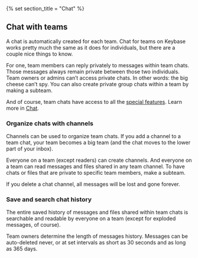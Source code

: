 {% set section_title = "Chat" %}

## Chat with teams
A chat is automatically created for each team. Chat for teams on Keybase works pretty much the same as it does for individuals, but there are a couple nice things to know.

For one, team members can reply privately to messages within team chats. Those messages always remain private between those two individuals. Team owners or admins can’t access private chats. In other words: the big cheese can’t spy. You can also create private group chats within a team by making a subteam.

And of course, team chats have access to all the [special features](/chat/features). Learn more in [Chat](/chat).

### Organize chats with channels
Channels can be used to organize team chats. If you add a channel to a team chat, your team becomes a big team (and the chat moves to the lower part of your inbox).

Everyone on a team (except readers) can create channels. And everyone on a team can read messages and files shared in any team channel. To have chats or files that are private to specific team members, make a subteam.

If you delete a chat channel, all messages will be lost and gone forever.

### Save and search chat history
The entire saved history of messages and files shared within team chats is searchable and readable by everyone on a team (except for exploded messages, of course).

Team owners determine the length of messages history. Messages can be auto-deleted never, or at set intervals as short as 30 seconds and as long as 365 days.
